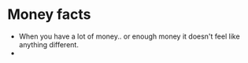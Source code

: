 # Money facts
- When  you have a lot of money.. or enough money it doesn't feel like anything different.
- 